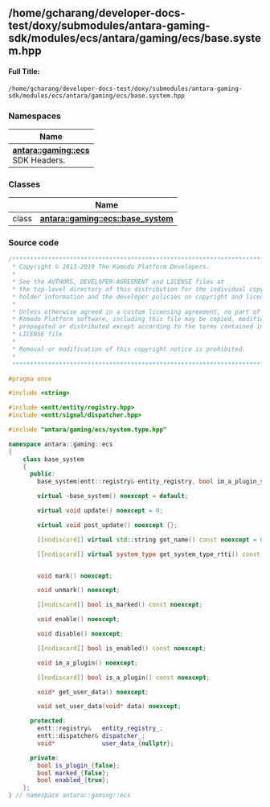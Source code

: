 

## /home/gcharang/developer-docs-test/doxy/submodules/antara-gaming-sdk/modules/ecs/antara/gaming/ecs/base.system.hpp

#### Full Title:
```
/home/gcharang/developer-docs-test/doxy/submodules/antara-gaming-sdk/modules/ecs/antara/gaming/ecs/base.system.hpp
```







### Namespaces

| Name           |
| -------------- |
| **[antara::gaming::ecs](Namespaces/namespaceantara_1_1gaming_1_1ecs.md)** <br>SDK Headers.  |

### Classes

|                | Name           |
| -------------- | -------------- |
| class | **[antara::gaming::ecs::base_system](Classes/classantara_1_1gaming_1_1ecs_1_1base__system.md)**  |















### Source code

```cpp
/******************************************************************************
 * Copyright © 2013-2019 The Komodo Platform Developers.                      *
 *                                                                            *
 * See the AUTHORS, DEVELOPER-AGREEMENT and LICENSE files at                  *
 * the top-level directory of this distribution for the individual copyright  *
 * holder information and the developer policies on copyright and licensing.  *
 *                                                                            *
 * Unless otherwise agreed in a custom licensing agreement, no part of the    *
 * Komodo Platform software, including this file may be copied, modified,     *
 * propagated or distributed except according to the terms contained in the   *
 * LICENSE file                                                               *
 *                                                                            *
 * Removal or modification of this copyright notice is prohibited.            *
 *                                                                            *
 ******************************************************************************/

#pragma once

#include <string> 

#include <entt/entity/registry.hpp>   
#include <entt/signal/dispatcher.hpp> 

#include "antara/gaming/ecs/system.type.hpp" 

namespace antara::gaming::ecs
{
    class base_system
    {
      public:
        base_system(entt::registry& entity_registry, bool im_a_plugin_system = false) noexcept;

        virtual ~base_system() noexcept = default;

        virtual void update() noexcept = 0;

        virtual void post_update() noexcept {};

        [[nodiscard]] virtual std::string get_name() const noexcept = 0;

        [[nodiscard]] virtual system_type get_system_type_rtti() const noexcept = 0;


        void mark() noexcept;

        void unmark() noexcept;

        [[nodiscard]] bool is_marked() const noexcept;

        void enable() noexcept;

        void disable() noexcept;

        [[nodiscard]] bool is_enabled() const noexcept;

        void im_a_plugin() noexcept;

        [[nodiscard]] bool is_a_plugin() const noexcept;

        void* get_user_data() noexcept;

        void set_user_data(void* data) noexcept;

      protected:
        entt::registry&   entity_registry_;
        entt::dispatcher& dispatcher_;
        void*             user_data_{nullptr};

      private:
        bool is_plugin_{false};
        bool marked_{false};
        bool enabled_{true};
    };
} // namespace antara::gaming::ecs
```




